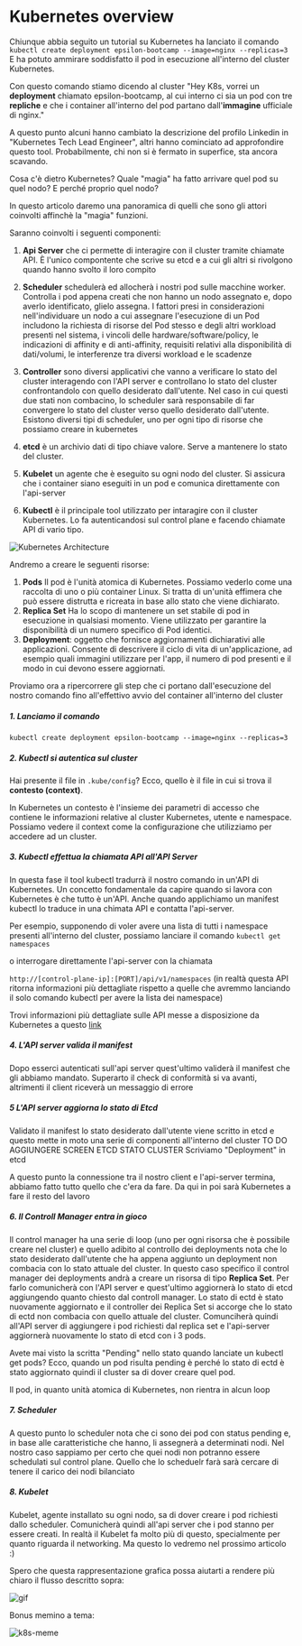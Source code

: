 # Kubernetes overview 

Chiunque abbia seguito un tutorial su Kubernetes ha lanciato il comando
```kubectl create deployment epsilon-bootcamp --image=nginx --replicas=3```
E ha potuto ammirare soddisfatto il pod in esecuzione all'interno del cluster Kubernetes.

Con questo comando stiamo dicendo al cluster 
"Hey K8s, vorrei un **deployment** chiamato epsilon-bootcamp, al cui interno ci sia un pod con tre **repliche** e che i container all'interno del pod partano dall'**immagine** ufficiale di nginx."

A questo punto alcuni hanno cambiato la descrizione del profilo Linkedin in "Kubernetes Tech Lead Engineer", altri hanno cominciato ad approfondire questo tool.
Probabilmente, chi non si è fermato in superfice, sta ancora scavando.


Cosa c'è dietro Kubernetes? Quale "magia" ha fatto arrivare quel pod su quel nodo? E perché proprio quel nodo?

In questo articolo daremo una panoramica di quelli che sono gli attori coinvolti affinchè la "magia" funzioni.


Saranno coinvolti i seguenti componenti:

1. **Api Server** che ci permette di interagire con il cluster tramite chiamate API. È l'unico compontente che scrive su etcd e a cui gli altri si rivolgono quando hanno svolto il loro compito 

2. **Scheduler** schedulerà ed allocherà i nostri pod sulle macchine worker. Controlla i pod appena creati che non hanno un nodo assegnato e, dopo averlo identificato, glielo assegna. I fattori presi in considerazioni nell'individuare un nodo a cui assegnare l'esecuzione di un Pod includono la richiesta di risorse del Pod stesso e degli altri workload presenti nel sistema, i vincoli delle hardware/software/policy, le indicazioni di affinity e di anti-affinity, requisiti relativi alla disponibilità di dati/volumi, le interferenze tra diversi workload e le scadenze

3. **Controller** sono diversi applicativi che vanno a verificare lo stato del cluster interagendo con l'API server e controllano lo stato del cluster confrontandolo con quello desiderato dall'utente. Nel caso in cui questi due stati non combacino, lo scheduler sarà responsabile di far convergere lo stato del cluster verso quello desiderato dall'utente.
Esistono diversi tipi di scheduler, uno per ogni tipo di risorse che possiamo creare in kubernetes

4. **etcd** è un archivio dati di tipo chiave valore. Serve a mantenere lo stato del cluster.

5. **Kubelet** un agente che è eseguito su ogni nodo del cluster. Si assicura che i container siano eseguiti in un pod e comunica direttamente con l'api-server

7. **Kubectl** è il principale tool utilizzato per intaragire con il cluster Kubernetes. Lo fa autenticandosi sul control plane e facendo chiamate API di vario tipo.

![Kubernetes Architecture](diagram.png)

Andremo a creare le seguenti risorse:

1. **Pods**  Il pod è l'unità atomica di Kubernetes. Possiamo vederlo come una raccolta di uno o più container Linux. Si tratta di un'unità effimera che può essere distrutta e ricreata in base allo stato che viene dichiarato.
2. **Replica Set** Ha lo scopo di mantenere un set stabile di pod in esecuzione in qualsiasi momento. Viene utilizzato per garantire la disponibilità di un numero specifico di Pod identici.
3. **Deployment**: oggetto che fornisce aggiornamenti dichiarativi alle applicazioni. Consente di descrivere il ciclo di vita di un'applicazione, ad esempio quali immagini utilizzare per l'app, il numero di pod presenti e il modo in cui devono essere aggiornati.


Proviamo ora a ripercorrere gli step che ci portano dall'esecuzione del nostro comando fino all'effettivo avvio del container all'interno del cluster


##### 1. Lanciamo il comando

```kubectl create deployment epsilon-bootcamp --image=nginx --replicas=3```

##### 2. Kubectl si autentica sul cluster

Hai presente il file in ```.kube/config```?
Ecco, quello è il file in cui si trova il **contesto (context)**.

In Kubernetes un contesto è l'insieme dei parametri di accesso che contiene le informazioni relative al cluster Kubernetes, utente e namespace. Possiamo vedere il context come la configurazione che utilizziamo per accedere ad un cluster.

##### 3. Kubectl effettua la chiamata API all'API Server
In questa fase il tool kubectl tradurrà il nostro comando in un'API di Kubernetes. Un concetto fondamentale da capire quando si lavora con Kubernetes è che tutto è un'API.
Anche quando applichiamo un manifest kubectl lo traduce in una chimata API e contatta l'api-server.

Per esempio, supponendo di voler avere una lista di tutti i namespace presenti all'interno del cluster, possiamo lanciare il comando
```kubectl get namespaces```

o interrogare direttamente l'api-server con la chiamata 

```http://[control-plane-ip]:[PORT]/api/v1/namespaces``` (in realtà questa API ritorna informazioni più dettagliate rispetto a quelle che avremmo lanciando il solo comando kubectl per avere la lista dei namespace)

Trovi informazioni più dettagliate sulle API messe a disposizione da Kubernetes a questo [link](https://kubernetes.io/docs/concepts/overview/kubernetes-api/)

##### 4. L'API server valida il manifest
Dopo esserci autenticati sull'api server quest'ultimo validerà il manifest che gli abbiamo mandato. Superarto il check di conformità si va avanti, altrimenti il client riceverà un messaggio di errore

##### 5 L'API server aggiorna lo stato di Etcd
Validato il manifest lo stato desiderato dall'utente viene scritto in etcd e questo mette in moto una serie di componenti all'interno del cluster
TO DO AGGIUNGERE SCREEN ETCD STATO CLUSTER 
Scriviamo "Deployment" in etcd

A questo punto la connessione tra il nostro client e l'api-server termina, abbiamo fatto tutto quello che c'era da fare. Da qui in poi sarà Kubernetes a fare il resto del lavoro

##### 6. Il Controll Manager entra in gioco
Il control manager ha una serie di loop (uno per ogni risorsa che è possibile creare nel cluster) e quello adibito al controllo dei deployments nota che lo stato desiderato dall'utente che ha appena aggiunto un deployment non combacia con lo stato attuale del cluster.
In questo caso specifico il control manager dei deployments andrà a creare un risorsa di tipo **Replica Set**.
Per farlo comunicherà con l'API server e quest'ultimo aggiornerà lo stato di etcd aggiungendo quanto chiesto dal controll manager.
Lo stato di ectd è stato nuovamente aggiornato e il controller dei Replica Set si accorge che lo stato di ectd non combacia con quello attuale del cluster. Comunciherà quindi all'API server di aggiungere i pod richiesti dal replica set e l'api-server aggiornerà nuovamente lo stato di etcd con i 3 pods.

Avete mai visto la scritta "Pending" nello stato quando lanciate un kubectl get pods? Ecco, quando un pod risulta pending è perché lo stato di ectd è stato aggiornato quindi il cluster sa di dover creare quel pod.

Il pod, in quanto unità atomica di Kubernetes, non rientra in alcun loop

##### 7. Scheduler
A questo punto lo scheduler nota che ci sono dei pod con status pending e, in base alle caratteristiche che hanno, li assegnerà a determinati nodi.
Nel nostro caso sappiamo per certo che quei nodi non potranno essere schedulati sul control plane.
Quello che lo scheduelr farà sarà cercare di tenere il carico dei nodi bilanciato

##### 8. Kubelet
Kubelet, agente installato su ogni nodo, sa di dover creare i pod richiesti dallo scheduler. Comunicherà quindi all'api server che i pod stanno per essere creati.
In realtà il Kubelet fa molto più di questo, specialmente per quanto riguarda il networking. Ma questo lo vedremo nel prossimo articolo :)


Spero che questa rappresentazione grafica possa aiutarti a rendere più chiaro il flusso descritto sopra:

![gif](overview.gif)


Bonus memino a tema:

![k8s-meme](k8s-meme.png)

